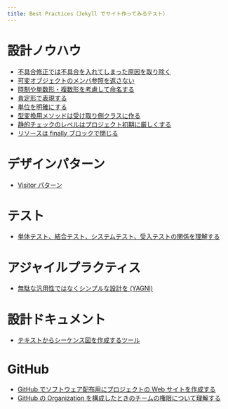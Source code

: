 ```yaml
---
title: Best Practices（Jekyll でサイト作ってみるテスト）
---
```


設計ノウハウ
====
* [不具合修正では不具合を入れてしまった原因を取り除く](remove-error-prone-code.html)
* [可変オブジェクトのメンバ参照を返さない](avoid-returning-mutable-reference.html)
* [時制や単数形・複数形を考慮して命名する](tense-and-plural.html)
* [肯定形で表現する](prefer-positive-sentence.html)
* [単位を明確にする](clarify-unit.html)
* [型変換用メソッドは受け取り側クラスに作る](api-convert-type.html)
* [静的チェックのレベルはプロジェクト初期に厳しくする](strict-analysis-in-the-beginning.html)
* [リソースは finally ブロックで閉じる](finally-close.html)

デザインパターン
====
* [Visitor パターン](dp-visitor-pattern.html)

テスト
====
* [単体テスト、結合テスト、システムテスト、受入テストの関係を理解する](test-relation.html)

アジャイルプラクティス
====
* [無駄な汎用性ではなくシンプルな設計を (YAGNI)](simple-design.html)

設計ドキュメント
====
* [テキストからシーケンス図を作成するツール](tool-sdedit.html)

GitHub
====
* [GitHub でソフトウェア配布用にプロジェクトの Web サイトを作成する](github-project-portal.html)
* [GitHub の Organization を構成したときのチームの権限について理解する](github-team-permission.html)

